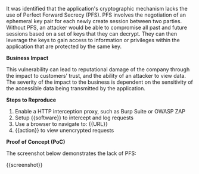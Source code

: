 It was identified that the application's cryptographic mechanism lacks the use of Perfect Forward Secrecy (PFS). PFS involves the negotiation of an ephemeral key pair for each newly create session between two parties. Without PFS, an attacker would be able to compromise all past and future sessions based on a set of keys that they can decrypt. They can then leverage the keys to gain access to information or privileges within the application that are protected by the same key.

**Business Impact**

This vulnerability can lead to reputational damage of the company through the impact to customers’ trust, and the ability of an attacker to view data. The severity of the impact to the business is dependent on the sensitivity of the accessible data being transmitted by the application.

**Steps to Reproduce**

1. Enable a HTTP interception proxy, such as Burp Suite or OWASP ZAP
1. Setup {{software}} to intercept and log requests
1. Use a browser to navigate to: {{URL}}
1. {{action}} to view unencrypted requests

**Proof of Concept (PoC)**

The screenshot below demonstrates the lack of PFS:

{{screenshot}}
